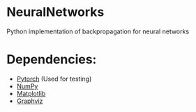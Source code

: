 # NeuralNetworks
Python implementation of backpropagation for neural networks


# Dependencies:
-  [Pytorch](https://pytorch.org/) (Used for testing)
-  [NumPy](https://numpy.org/)
-  [Matplotlib](https://matplotlib.org/)
-  [Graphviz](https://graphviz.org/)
